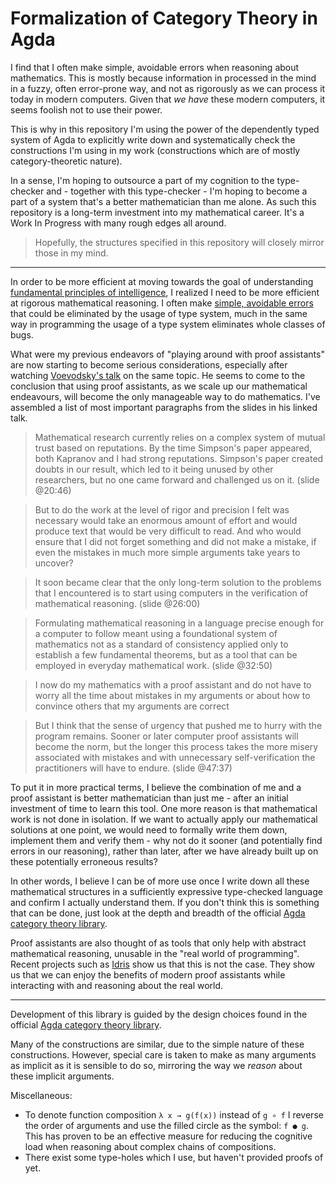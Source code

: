 # Formalization of Category Theory in Agda

I find that I often make simple, avoidable errors when reasoning about mathematics.
This is mostly because information in processed in the mind in a fuzzy, often error-prone way, and not as rigorously as we can process it today in modern computers.
Given that _we have_ these modern computers, it seems foolish not to use their power.

This is why in this repository I'm using the power of the dependently typed system of Agda to explicitly write down and systematically check the constructions I'm using in my work (constructions which are of mostly category-theoretic nature).

In a sense, I'm hoping to outsource a part of my cognition to the type-checker and - together with this type-checker - I'm hoping to become a part of a system that's a better mathematician than me alone.
As such this repository is a long-term investment into my mathematical career.
It's a Work In Progress with many rough edges all around.

> Hopefully, the structures specified in this repository will closely mirror those in my mind.

---

In order to be more efficient at moving towards the goal of understanding [fundamental principles of intelligence](https://www.brunogavranovic.com/about.html), I realized I need to be more efficient at rigorous mathematical reasoning. I often make [simple, avoidable errors](https://twitter.com/bgavran3/status/1166852731899957249) that could be eliminated by the usage of type system, much in the same way in programming the usage of a type system eliminates whole classes of bugs.

What were my previous endeavors of "playing around with proof assistants" are now starting to become serious considerations, especially after watching [Voevodsky's talk](https://www.youtube.com/watch?v=E9RiR9AcXeE) on the same topic. He seems to come to the conclusion that using proof assistants, as we scale up our mathematical endeavours, will become the only manageable way to do mathematics. I've assembled a list of most important paragraphs from the slides in his linked talk.

> Mathematical research currently relies on a complex system of mutual trust based on reputations. By the time Simpson's paper appeared, both Kapranov and I had strong reputations. Simpson's paper created doubts in our result, which led to it being unused by other researchers, but no one came forward and challenged us on it. (slide @20:46)

> But to do the work at the level of rigor and precision I felt was necessary would take an enormous amount of effort and would produce text that would be very difficult to read. And who would ensure that I did not forget something and did not make a mistake, if even the mistakes in much more simple arguments take years to uncover? 

> It soon became clear that the only long-term solution to the problems that I encountered is to start using computers in the verification of mathematical reasoning. (slide @26:00)

> Formulating mathematical reasoning in a language precise enough for a computer to follow meant using a foundational system of mathematics not as a standard of consistency applied only to establish a few fundamental theorems, but as a tool that can be employed in everyday mathematical work. (slide @32:50)

> I now do my mathematics with a proof assistant and do not have to worry all the time about mistakes in my arguments or about how to convince others that my arguments are correct

> But I think that the sense of urgency that pushed me to hurry with the program remains. Sooner or later computer proof assistants will become the norm, but the longer this process takes the more misery associated with mistakes and with unnecessary self-verification the practitioners will have to endure. (slide @47:37)

To put it in more practical terms, I believe the combination of me and a proof assistant is better mathematician than just me - after an initial investment of time to learn this tool. 
One more reason is that mathematical work is not done in isolation. If we want to actually apply our mathematical solutions at one point, we would need to formally write them down, implement them and verify them - why not do it sooner (and potentially find errors in our reasoning), rather than later, after we have already built up on these potentially erroneous results?

In other words, I believe I can be of more use once I write down all these mathematical structures in a sufficiently expressive type-checked language and confirm I actually understand them. If you don't think this is something that can be done, just look at the depth and breadth of the official [Agda category theory library](https://github.com/agda/agda-categories/tree/master/Categories).

Proof assistants are also thought of as tools that only help with abstract mathematical reasoning, unusable in the "real world of programming". Recent projects such as [Idris](https://www.youtube.com/watch?v=DRq2NgeFcO0) show us that this is not the case. They show us that we can enjoy the benefits of modern proof assistants while interacting with and reasoning about the real world.

---

Development of this library is guided by the design choices found in the official [Agda category theory library](https://github.com/agda/agda-categories/tree/master/Categories).

Many of the constructions are similar, due to the simple nature of these constructions. However, special care is taken to make as many arguments as implicit as it is sensible to do so, mirroring the way we _reason_ about these implicit arguments. 


Miscellaneous:
* To denote function composition `λ x → g(f(x))` instead of `g ∘ f` I reverse the order of arguments and use the filled circle as the symbol: `f ● g`. This has proven to be an effective measure for reducing the cognitive load when reasoning about complex chains of compositions.
* There exist some type-holes which I use, but haven't provided proofs of yet.
